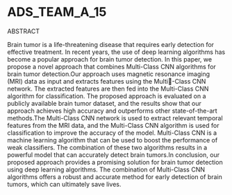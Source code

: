 # ADS_TEAM_A_15

ABSTRACT


Brain tumor is a life-threatening disease that requires early detection for effective treatment. In recent years, the use of deep learning algorithms has become a popular approach for brain tumor detection. In this paper, we propose a novel approach that 
combines Multi-Class CNN algorithms for brain tumor detection.Our approach uses magnetic resonance imaging (MRI) data as input and extracts features using the Multi-Class CNN network. The extracted features are then fed into the Multi-Class CNN algorithm for classification. The proposed approach is evaluated on a publicly available 
brain tumor dataset, and the results show that our approach achieves high accuracy and outperforms other state-of-the-art methods.The Multi-Class CNN network is used to extract relevant temporal features from the MRI data, and the Multi-Class CNN algorithm is used for classification to improve the accuracy of the model. Multi-Class 
CNN is a machine learning algorithm that can be used to boost the performance of weak classifiers. The combination of these two algorithms results in a powerful model that can accurately detect brain tumors.In conclusion, our proposed approach provides 
a promising solution for brain tumor detection using deep learning algorithms. The combination of Multi-Class CNN algorithms offers a robust and accurate method for early detection of brain tumors, which can ultimately save lives.
